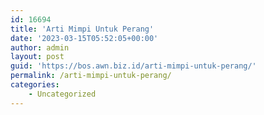 ```yaml
---
id: 16694
title: 'Arti Mimpi Untuk Perang'
date: '2023-03-15T05:52:05+00:00'
author: admin
layout: post
guid: 'https://bos.awn.biz.id/arti-mimpi-untuk-perang/'
permalink: /arti-mimpi-untuk-perang/
categories:
    - Uncategorized
---
```


